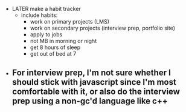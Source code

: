 - LATER make a habit tracker
	- include habits:
		- work on primary projects (LMS)
		- work on secondary projects (interview prep, portfolio site)
		- apply to jobs
		- not MB in morning or night
		- get 8 hours of sleep
		- get out of bed at 7
- For interview prep, I'm not sure whether I should stick with javascript since I'm most comfortable with it, or also do the interview prep using a non-gc'd language like c++
	-